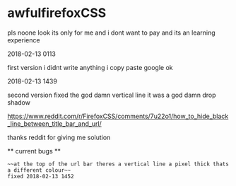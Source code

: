 # awfulfirefoxCSS

pls noone look its only for me and i dont want to pay and its an learning experience

2018-02-13 0113

first version i didnt write anything i copy paste google ok

2018-02-13 1439

second version fixed the god damn vertical line it was a god damn drop shadow

https://www.reddit.com/r/FirefoxCSS/comments/7u22o1/how_to_hide_black_line_between_title_bar_and_url/

thanks reddit for giving me solution

** current bugs **

    ~~at the top of the url bar theres a vertical line a pixel thick thats a different colour~~
    fixed 2018-02-13 1452
